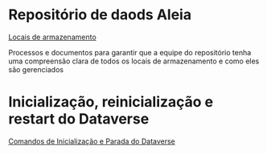 # Repositório de daods Aleia

<a href="/documentos/LocalArmazenamento.md">Locais de armazenamento</a>

Processos e documentos para garantir que a equipe do repositório tenha uma compreensão clara de todos os locais de armazenamento e como eles são gerenciados

# Inicialização, reinicialização e restart do Dataverse

<a href="/documentos/InicializarDataverse.md">Comandos de Inicialização e Parada do Dataverse</a>
